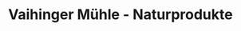---
title: "Vaihinger Mühle - Naturprodukte"
url: /vaihingen-an-der-enz/vaihinger-muehle-naturprodukte/
shop: Lebensmittel
---